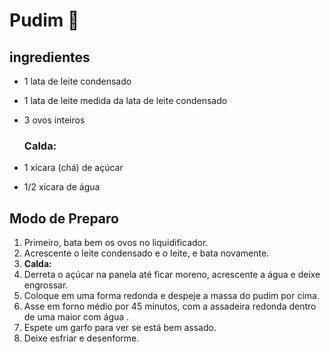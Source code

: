 # Pudim :custard:

## ingredientes

* 1 lata de leite condensado

* 1 lata de leite medida da lata de leite condensado

* 3 ovos inteiros

  ### Calda:

* 1 xícara (chá) de açúcar

* 1/2 xícara de água

## Modo de Preparo

1. Primeiro, bata bem os ovos no liquidificador.
2. Acrescente o leite condensado e o leite, e bata novamente.
3. **Calda:**
4. Derreta o açúcar na panela até ficar moreno, acrescente a água e deixe engrossar.
5. Coloque em uma forma redonda e despeje a massa do pudim por cima.
6. Asse em forno médio por 45 minutos, com a assadeira redonda dentro de uma maior com água .
7. Espete um garfo para ver se está bem assado.
8. Deixe esfriar e desenforme.